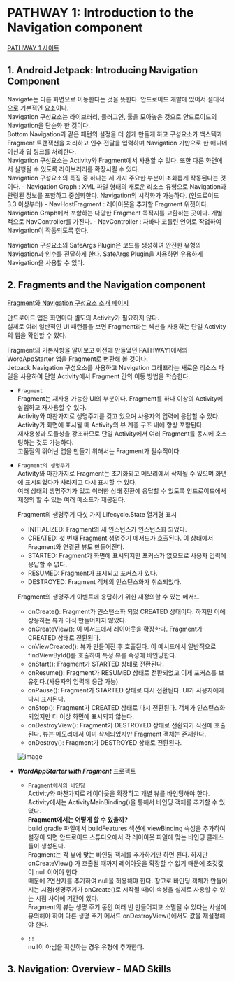 # PATHWAY 1: Introduction to the Navigation component
[PATHWAY 1 사이트](https://developer.android.com/courses/pathways/android-basics-kotlin-unit-3-pathway-2)

## 1. Android Jetpack: Introducing Navigation Component
Navigate는 다른 화면으로 이동한다는 것을 뜻한다. 안드로이드 개발에 있어서 절대적으로 기본적인 요소이다.</br>
Navigation 구성요소는 라이브러리, 플러그인, 툴을 모아놓은 것으로 안드로이드의 Navigation을 단순화 한 것이다.</br>
Bottom Navigation과 같은 패턴의 설정을 더 쉽게 만들게 하고 구성요소가 백스텍과 Fragment 트랜잭션을 처리하고 인수 전달을 입력하며 Navigation 기반으로 한 애니메이션과 딥 링크를 처리한다.</br>
Navigation 구성요소는 Activity와 Fragment에서 사용할 수 있다. 또한 다른 화면에서 실행될 수 있도록 라이브러리를 확장시킬 수 있다.</br>
Navigation 구성요소의 특징 중 하나는 세 가지 주요한 부분이 조화롭게 작동된다는 것이다.
    - Navigation Graph : XML 파일 형태의 새로운 리소스 유형으로 Navigation과 관련된 정보를 포함하고 중심화한다. Navigation의 시각화가 가능하다. (안드로이드 3.3 이상부터)
    - NavHostFragment : 레이아웃을 추가할 Fragment 위젯이다. Navigation Graph에서 포함하는 다양한 Fragment 목적지를 교환하는 곳이다. 개별적으로 NavController를 가진다.
    - NavController : 자바나 코틀린 언어로 작업하여 Navigation이 작동되도록 한다.

Navigation 구성요소의 SafeArgs Plugin은 코드를 생성하여 안전한 유형의 Navigation과 인수를 전달하게 한다. SafeArgs Plugin을 사용하면 유용하게 Navigation을 사용할 수 있다.


## 2. Fragments and the Navigation component
[Fragment와 Navigation 구성요소 소개 페이지](https://developer.android.com/codelabs/basic-android-kotlin-training-fragments-navigation-component?continue=https%3A%2F%2Fdeveloper.android.com%2Fcourses%2Fpathways%2Fandroid-basics-kotlin-unit-3-pathway-2%23codelab-https%3A%2F%2Fdeveloper.android.com%2Fcodelabs%2Fbasic-android-kotlin-training-fragments-navigation-component#0)

안드로이드 앱은 화면마다 별도의 Activity가 필요하지 않다.</br>
실제로 여러 일반적인 UI 패턴들을 보면 Fragment라는 섹션을 사용하는 단일 Activity의 앱을 확인할 수 있다.</br>

Fragment의 기본사항을 알아보고 이전에 만들었던 PATHWAY1에서의 WordAppStarter 앱을 Fragment로 변환해 볼 것이다.</br>
Jetpack Navigation 구성요소를 사용하고 Navigation 그래프라는 새로운 리소스 파일을 사용하여 단일 Activity에서 Fragment 간의 이동 방법을 학습한다.

- `Fragment`</br>
    Fragment는 재사용 가능한 UI의 부분이다. Fragment를 하나 이상의 Activity에 삽입하고 재사용할 수 있다.</br>
    Activity와 마찬가지로 생명주기를 갖고 있으며 사용자의 입력에 응답할 수 있다.</br>
    Activity가 화면에 표시될 때 Activity의 뷰 계층 구조 내에 항상 포함된다.</br>
    재사용성과 모듈성을 강조하므로 단일 Activity에서 여러 Fragment를 동시에 호스팅하는 것도 가능하다.</br>
    고품질의 뛰어난 앱을 만들기 위해서는 Fragment가 필수적이다.</br>

- `Fragment의 생명주기`</br>
    Activity와 마찬가지로 Fragment는 초기화되고 메모리에서 삭제될 수 있으며 화면에 표시되었다가 사라지고 다시 표시할 수 있다.</br>
    여러 상태의 생명주기가 있고 이러한 상태 전환에 응답할 수 있도록 안드로이드에서 재정의 할 수 있는 여러 메소드가 재공된다.</br>

    Fragment의 생명주기 다섯 가지 Lifecycle.State 열거형 표시</br>
    - INITIALIZED: Fragment의 새 인스턴스가 인스턴스화 되었다.
    - CREATED: 첫 번째 Fragment 생명주기 메서드가 호출된다. 이 상태에서 Fragment와 연결된 뷰도 만들어진다.
    - STARTED: Fragment가 화면에 표시되지만 포커스가 없으므로 사용자 입력에 응답할 수 없다.
    - RESUMED: Fragment가 표시되고 포커스가 있다.
    - DESTROYED: Fragment 객체의 인스턴스화가 취소되었다.

    Fragment의 생명주기 이벤트에 응답하기 위한 재정의할 수 있는 메서드</br>
    - onCreate(): Fragment가 인스턴스화 되었 CREATED 상태이다. 하지만 이에 상응하는 뷰가 아직 만들어지지 않았다.
    - onCreateView(): 이 메서드에서 레이아웃을 확장한다. Fragment가 CREATED 상태로 전환된다.
    - onViewCreated(): 뷰가 만들어진 후 호출된다. 이 메서드에서 일반적으로 findViewById()를 호출하여 특정 뷰를 속성에 바인딩한다.
    - onStart(): Fragment가 STARTED 상태로 전환된다.
    - onResume(): Fragment가 RESUMED 상태로 전환되었고 이제 포커스를 보유한다.(사용자의 입력에 응답 가능)
    - onPause(): Fragment가 STARTED 상태로 다시 전환된다. UI가 사용자에게 다시 표시된다.
    - onStop(): Fragment가 CREATED 상태로 다시 전환된다. 객체가 인스턴스화 되었지만 더 이상 화면에 표시되지 않는다.
    - onDestroyView(): Fragment가 DESTROYED 상태로 전환되기 직전에 호출된다. 뷰는 메모리에서 이미 삭제되었지만 Fragment 객체는 존재한다.
    - onDestroy(): Fragment가 DESTROYED 상태로 전환된다.

    ![image](https://user-images.githubusercontent.com/52282493/131074312-6b5d4806-5413-4236-8978-656ca2b200de.png)

- ***WordAppStarter with Fragment*** 프로젝트
    - `Fragment에서의 바인딩`</br>
        Activity와 마찬가지로 레이아웃을 확장하고 개별 뷰를 바인딩해야 한다. Activity에서는 ActivityMainBinding()을 통해서 바인딩 객체를 추가할 수 있었다.</br>
        **Fragment에서는 어떻게 할 수 있을까?**</br>
        build.gradle 파일에서 buildFeatures 섹션에 viewBinding 속성을 추가하여 설정이 되면 안드로이드 스튜디오에서 각 레이아웃 파일에 맞는 바인딩 클래스들이 생성된다.</br>
        Fragment는 각 뷰에 맞는 바인딩 객체를 추가하기만 하면 된다. 하지만 onCreateView() 가 호출될 때까지 레이아웃을 확장할 수 없기 때문에 초깃값이 null 이어야 한다.</br>
        때문에 ?연산자를 추가하여 null을 허용해야 한다. 참고로 바인딩 객체가 만들어지는 시점(생명주기가 onCreate()로 시작될 때)이 속성을 실제로 사용할 수 있는 시점 사이에 기간이 있다.</br>
        Fragment의 뷰는 생명 주기 동안 여러 번 만들어지고 소멸될 수 있다는 사실에 유의해야 하며 다른 생명 주기 메서드 onDestroyView()에서도 값을 재설정해야 한다.
        
    - `!!`</br>
        null이 아님을 확신하는 경우 유형에 추가한다.

## 3. Navigation: Overview - MAD Skills